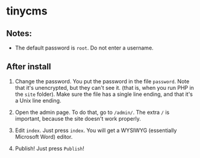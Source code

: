 # tinycms
## Notes:
- The default password is `root`. Do not enter a username.
## After install
1. Change the password. You put the password in the file `password`. Note that it's unencrypted, but they can't see it. (that is, when you run PHP in the `site` folder). Make sure the file has a single line ending, and that it's a Unix line ending.

2. Open the admin page. To do that, go to `/admin/`. The extra `/` is important, because the site doesn't work properly.

3. Edit `index`. Just press `index`. You will get a WYSIWYG (essentially Microsoft Word) editor.

4. Publish! Just press `Publish`!